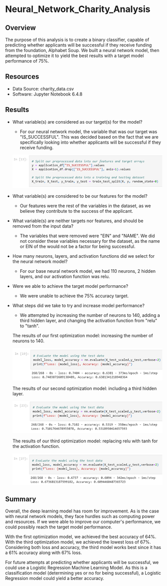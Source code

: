 # Neural_Network_Charity_Analysis
## Overview
The purpose of this analysis is to create a binary classifier, capable of predicting whether applicants will be successful if they receive funding from the foundation, Alphabet Soup. We built a neural network model, then attempted to optimize it to yield the best results with a target model performance of 75%.

## Resources
* Data Source: charity_data.csv
* Software: Jupyter Notebook 6.4.8

## Results
* What variable(s) are considered as our target(s) for the model?
    - For our neural network model, the variable that was our target was "IS_SUCCESSFUL". This was decided based on the fact that we are specifically looking into whether applicants will be successful if they receive funding.

    ![Variables and Features](/assets/images/variables_features.png)

* What variable(s) are considered to be our features for the model?
    - Our features were the rest of the variables in the dataset, as we believe they contribute to the success of the applicant.

* What variable(s) are neither targets nor features, and should be removed from the input data?
    - The variables that were removed were "EIN" and "NAME". We did not consider these variables necessary for the dataset, as the name or EIN of the would not be a factor for being successful.

* How many neurons, layers, and activation functions did we select for the neural network model?
    - For our base neural network model, we had 110 neurons, 2 hidden layers, and our activation function was relu.

* Were we able to achieve the target model performance?
    - We were unable to achieve the 75% accuracy target.

* What steps did we take to try and increase model performance?
    - We attempted by increasing the number of neurons to 140, adding a third hidden layer, and changing the activation function from "relu" to "tanh".

    The results of our first optimization model: increasing the number of neurons to 140.

    ![Increased Neurons](/assets/images/increased_neurons_summary.png)

    The results of our second optimization model: including a third hidden layer.

    ![Third Hidden Layer](/assets/images/third_hidden_layer_summary.png)

    The results of our third optimization model: replacing relu with tanh for the activation function.

    ![tanh Activation Model](/assets/images/tanh_model_summary.png)

## Summary
Overall, the deep learning model has room for improvement. As is the case with neural network models, they face hurdles such as computing power and resources. If we were able to improve our computer's performance, we could possibly reach the target model performance.

With the first optimization model, we achieved the best accuracy of 64%. With the third optimization model, we achieved the lowest loss of 67%. Considering both loss and accuracy, the third model works best since it has a 61% accuracy along with 67% loss.

For future attempts at predicting whether applicants will be successful, we could use a Logistic Regression Machine Learning Model. As this is a classification model (determining yes or no for being successful), a Logistic Regression model could yield a better accuracy.